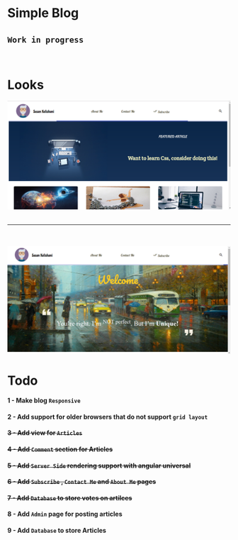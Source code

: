 # **Simple Blog**

## `Work in progress`
<br>

# Looks
<img src ='./example.png' alt='an example of the blog'>
<br>
<br>

--- 
<br>
<br>
<img src ='./example2.png' alt='another example of the blog'>


# **Todo**

#### 1 - Make blog `Responsive`
#### 2 - Add support for older browsers that do not support `grid layout`
#### ~~3 - Add view for `Articles`~~
#### ~~4 - Add `Comment` section for Articles~~
#### ~~5 - Add `Server Side` rendering support with angular universal~~

#### ~~6 - Add `Subscribe` , `Contact Me` and `About Me` pages~~

#### ~~7 - Add `Database` to store votes on artilces~~

#### 8 - Add `Admin` page for posting articles
#### 9 - Add `Database` to store Articles